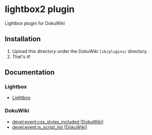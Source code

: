 lightbox2 plugin
==================

Lightbox plugin for DokuWiki

Installation
--------------

1. Upload this directory under the DokuWiki `lib/plugins/` directory.
2. That's it!


Documentation
--------------

### Lightbox

- [Lightbox](https://lokeshdhakar.com/projects/lightbox2/)

### DokuWiki

- [devel:event:css_styles_included [DokuWiki]](https://www.dokuwiki.org/devel:event:css_styles_included)
- [devel:event:js_script_list [DokuWiki]](https://www.dokuwiki.org/devel:event:js_script_list)

